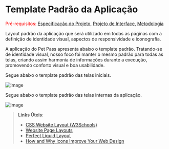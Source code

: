 # Template Padrão da Aplicação

<span style="color:red">Pré-requisitos: <a href="2-Especificação do Projeto.md"> Especificação do Projeto</a></span>, <a href="3-Projeto de Interface.md"> Projeto de Interface</a>, <a href="4-Metodologia.md"> Metodologia</a>

Layout padrão da aplicação que será utilizado em todas as páginas com a definição de identidade visual, aspectos de responsividade e iconografia.

A aplicação do Pet Pass apresenta abaixo o template padrão. Tratando-se de identidade visual, nosso foco foi manter o mesmo padrão para todas as telas, criando assim harmonia de informações durante a execução, promovendo conforto visual e boa usabilidade.

Segue abaixo o template padrão das telas iniciais.

![image](https://user-images.githubusercontent.com/83302547/200139564-7d3b8b38-120d-4733-8929-00d6f17c1849.png)

Segue abaixo o template padrão das telas internas da aplicação.

![image](https://user-images.githubusercontent.com/83302547/200139599-750f5257-7f70-44fe-95ae-7417d54289d4.png)


> **Links Úteis**:
>
> - [CSS Website Layout (W3Schools)](https://www.w3schools.com/css/css_website_layout.asp)
> - [Website Page Layouts](http://www.cellbiol.com/bioinformatics_web_development/chapter-3-your-first-web-page-learning-html-and-css/website-page-layouts/)
> - [Perfect Liquid Layout](https://matthewjamestaylor.com/perfect-liquid-layouts)
> - [How and Why Icons Improve Your Web Design](https://usabilla.com/blog/how-and-why-icons-improve-you-web-design/)
